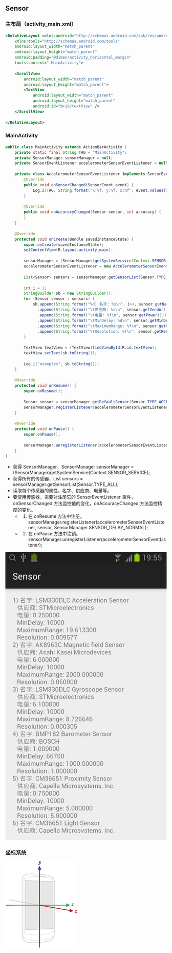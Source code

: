 ﻿## Sensor 

### 主布局（activity_main.xml）
```xml
<RelativeLayout xmlns:android="http://schemas.android.com/apk/res/android"
    xmlns:tools="http://schemas.android.com/tools"
    android:layout_width="match_parent"
    android:layout_height="match_parent"
    android:padding="@dimen/activity_horizontal_margin"
    tools:context=".MainActivity">

    <ScrollView
        android:layout_width="match_parent"
        android:layout_height="match_parent">
        <TextView
            android:layout_width="match_parent"
            android:layout_height="match_parent"
            android:id="@+id/textView" />
    </ScrollView>

</RelativeLayout>
```

### MainActivity
```java
public class MainActivity extends ActionBarActivity {
    private static final String TAG = "MainActivity";
    private SensorManager sensorManager = null;
    private SensorEventListener accelerometerSensorEventListener = null;

    private class AccelerometerSensorEventListener implements SensorEventListener {
        @Override
        public void onSensorChanged(SensorEvent event) {
            Log.i(TAG, String.format("x:%f, y:%f, z:%f", event.values[0], event.values[1], event.values[2]));
        }

        @Override
        public void onAccuracyChanged(Sensor sensor, int accuracy) {
        }
    }

    @Override
    protected void onCreate(Bundle savedInstanceState) {
        super.onCreate(savedInstanceState);
        setContentView(R.layout.activity_main);

        sensorManager = (SensorManager)getSystemService(Context.SENSOR_SERVICE);
        accelerometerSensorEventListener = new AccelerometerSensorEventListener();

        List<Sensor> sensors = sensorManager.getSensorList(Sensor.TYPE_ALL);

        int i = 1;
        StringBuilder sb = new StringBuilder();
        for (Sensor sensor : sensors) {
            sb.append(String.format("%d) 名字: %s\n", i++, sensor.getName()))
              .append(String.format("\t供应商: %s\n", sensor.getVendor()))
              .append(String.format("\t电量: %f\n", sensor.getPower()))
              .append(String.format("\tMinDelay: %d\n", sensor.getMinDelay()))
              .append(String.format("\tMaximumRange: %f\n", sensor.getMaximumRange()))
              .append(String.format("\tResolution: %f\n", sensor.getResolution()));
        }

        TextView textView = (TextView)findViewById(R.id.textView);
        textView.setText(sb.toString());

        Log.i("examples", sb.toString());
    }

    @Override
    protected void onResume() {
        super.onResume();

        Sensor sensor = sensorManager.getDefaultSensor(Sensor.TYPE_ACCELEROMETER);
        sensorManager.registerListener(accelerometerSensorEventListener, sensor, SensorManager.SENSOR_DELAY_NORMAL);
    }

    @Override
    protected void onPause() {
        super.onPause();

        sensorManager.unregisterListener(accelerometerSensorEventListener);
    }
}
```
* 获得 SensorManager，SensorManager sensorManager = (SensorManager)getSystemService(Context.SENSOR_SERVICE);
* 获得所有的传感器，List<Sensor> sensors = sensorManager.getSensorList(Sensor.TYPE_ALL);
* 读取每个传感器的属性，名字、供应商、电量等。
* 要使用传感器，需要对注册它的 SensorEventListener 事件，onSensorChanged 方法监控值的变化，onAccuracyChanged 方法监控精度的变化。
  * 1. 在 onResume 方法中注册。sensorManager.registerListener(accelerometerSensorEventListener, sensor, SensorManager.SENSOR_DELAY_NORMAL);
  * 2. 在 onPause 方法中注销。sensorManager.unregisterListener(accelerometerSensorEventListener);

![](snapshots/all_sensor.png)

### 坐标系统
![](snapshots/axis_device.png)